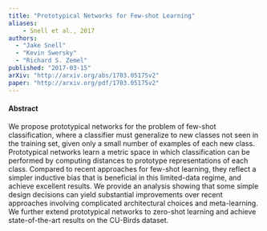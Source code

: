 ```yaml
---
title: "Prototypical Networks for Few-shot Learning"
aliases:
    - Snell et al., 2017
authors:
  - "Jake Snell"
  - "Kevin Swersky"
  - "Richard S. Zemel"
published: "2017-03-15"
arXiv: "http://arxiv.org/abs/1703.05175v2"
paper: "http://arxiv.org/pdf/1703.05175v2"
---
```


#### Abstract

  We propose prototypical networks for the problem of few-shot classification,
where a classifier must generalize to new classes not seen in the training set,
given only a small number of examples of each new class. Prototypical networks
learn a metric space in which classification can be performed by computing
distances to prototype representations of each class. Compared to recent
approaches for few-shot learning, they reflect a simpler inductive bias that is
beneficial in this limited-data regime, and achieve excellent results. We
provide an analysis showing that some simple design decisions can yield
substantial improvements over recent approaches involving complicated
architectural choices and meta-learning. We further extend prototypical
networks to zero-shot learning and achieve state-of-the-art results on the
CU-Birds dataset.

		